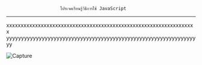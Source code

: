                         โปรเจคเรียนรู้วิธีการใช้ JavaScript
-----------------------------------------------------------------------------------------

xxxxxxxxxxxxxxxxxxxxxxxxxxxxxxxxxxxxxxxxxxxxxxxxxxxxxxxxxxxxxxxxxx
yyyyyyyyyyyyyyyyyyyyyyyyyyyyyyyyyyyyyyyyyyyyyyyyyyyyyyyyyyyyyyyyyy

![Capture](https://user-images.githubusercontent.com/89632313/139390565-c5a4070b-f371-4c04-b9ff-bfadbb32373b.PNG)

